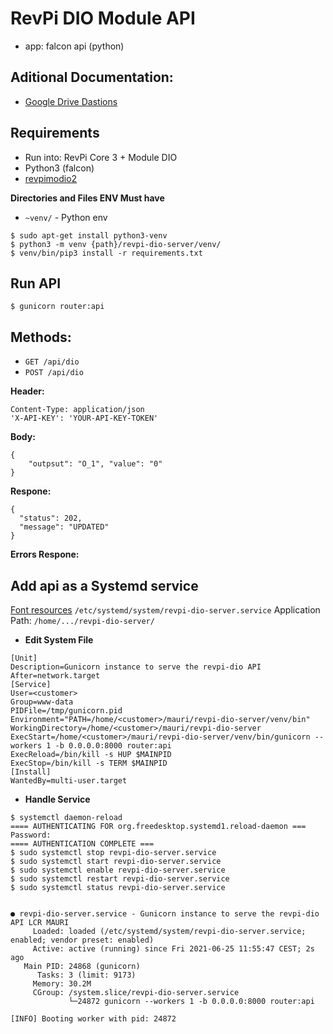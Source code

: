 # RevPi DIO Module API
- app: falcon api (python)

## Aditional Documentation:
- [Google Drive Dastions](https://drive.google.com/drive/folders/1honehxIuXjCowpb9NmtajVL2zvVSq0VC)
## Requirements
- Run into: RevPi Core 3 + Module DIO
- Python3 (falcon)
- [revpimodio2](https://revpimodio.org/en)

**Directories and Files ENV Must have**
- `~venv/` - Python env

```
$ sudo apt-get install python3-venv
$ python3 -m venv {path}/revpi-dio-server/venv/
$ venv/bin/pip3 install -r requirements.txt
```

## Run API
```
$ gunicorn router:api
```

## Methods:
- `GET /api/dio`
- `POST /api/dio`

**Header:**
```
Content-Type: application/json
'X-API-KEY': 'YOUR-API-KEY-TOKEN'
```

**Body:**
```
{
    "outpsut": "O_1", "value": "0"
}
```

**Respone:**
```
{
  "status": 202,
  "message": "UPDATED"
}
```

**Errors Respone:**


## Add api as a Systemd service
[Font resources](https://www.digitalocean.com/community/tutorials/how-to-deploy-falcon-web-applications-with-gunicorn-and-nginx-on-ubuntu-16-04)
`/etc/systemd/system/revpi-dio-server.service`
Application Path: `/home/.../revpi-dio-server/`

- **Edit System File**
```
[Unit]
Description=Gunicorn instance to serve the revpi-dio API
After=network.target
[Service]
User=<customer>
Group=www-data
PIDFile=/tmp/gunicorn.pid
Environment="PATH=/home/<customer>/mauri/revpi-dio-server/venv/bin"
WorkingDirectory=/home/<customer>/mauri/revpi-dio-server
ExecStart=/home/<customer>/mauri/revpi-dio-server/venv/bin/gunicorn --workers 1 -b 0.0.0.0:8000 router:api
ExecReload=/bin/kill -s HUP $MAINPID
ExecStop=/bin/kill -s TERM $MAINPID
[Install]
WantedBy=multi-user.target
```

- **Handle Service**
```
$ systemctl daemon-reload
==== AUTHENTICATING FOR org.freedesktop.systemd1.reload-daemon ===
Password:
==== AUTHENTICATION COMPLETE ===
$ sudo systemctl stop revpi-dio-server.service
$ sudo systemctl start revpi-dio-server.service
$ sudo systemctl enable revpi-dio-server.service
$ sudo systemctl restart revpi-dio-server.service
$ sudo systemctl status revpi-dio-server.service


● revpi-dio-server.service - Gunicorn instance to serve the revpi-dio API LCR MAURI
     Loaded: loaded (/etc/systemd/system/revpi-dio-server.service; enabled; vendor preset: enabled)
     Active: active (running) since Fri 2021-06-25 11:55:47 CEST; 2s ago
   Main PID: 24868 (gunicorn)
      Tasks: 3 (limit: 9173)
     Memory: 30.2M
     CGroup: /system.slice/revpi-dio-server.service
             └─24872 gunicorn --workers 1 -b 0.0.0.0:8000 router:api

[INFO] Booting worker with pid: 24872

```
